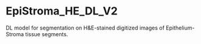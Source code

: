 # EpiStroma_HE_DL_V2
DL model for segmentation on H&amp;E-stained digitized images of Epithelium-Stroma tissue segments.

